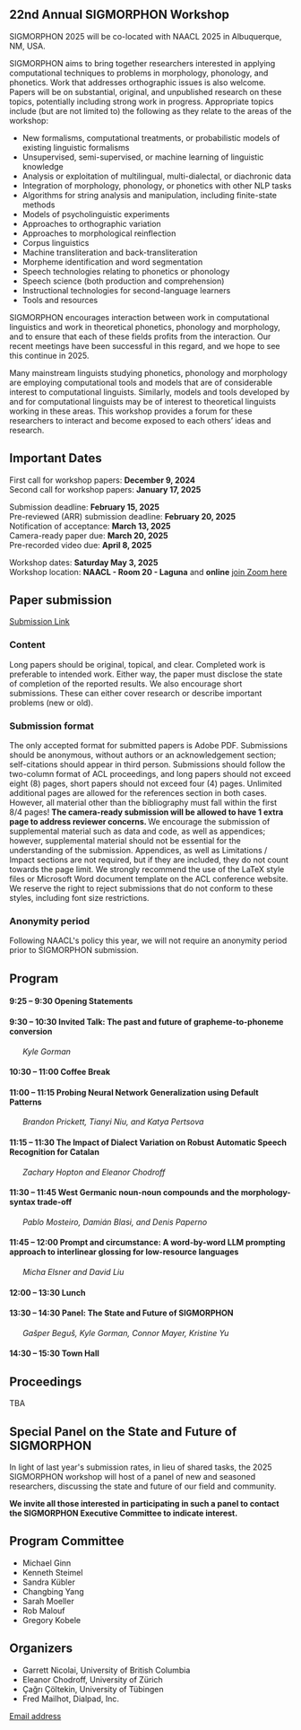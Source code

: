 ## 22nd Annual SIGMORPHON Workshop

SIGMORPHON 2025 will be co-located with NAACL 2025 in Albuquerque, NM, USA. <br>


SIGMORPHON aims to bring together researchers interested in applying computational techniques
to problems in morphology, phonology, and phonetics. Work that addresses orthographic issues is also welcome.
Papers will be on substantial, original, and unpublished research on these topics,
potentially including strong work in progress. Appropriate topics include (but are not limited to) the
following as they relate to the areas of the workshop:

- New formalisms, computational treatments, or probabilistic models of existing linguistic formalisms
- Unsupervised, semi-supervised, or machine learning of linguistic knowledge
- Analysis or exploitation of multilingual, multi-dialectal, or diachronic data
- Integration of morphology, phonology, or phonetics with other NLP tasks
- Algorithms for string analysis and manipulation, including finite-state methods
- Models of psycholinguistic experiments
- Approaches to orthographic variation
- Approaches to morphological reinflection
- Corpus linguistics
- Machine transliteration and back-transliteration
- Morpheme identification and word segmentation
- Speech technologies relating to phonetics or phonology
- Speech science (both production and comprehension)
- Instructional technologies for second-language learners
- Tools and resources

SIGMORPHON encourages interaction between work in computational linguistics
and work in theoretical phonetics, phonology and morphology, and to ensure that
each of these fields profits from the interaction. Our recent meetings have been
successful in this regard, and we hope to see this continue in 2025.

Many mainstream linguists studying phonetics, phonology and morphology
are employing computational tools and models that are of
considerable interest to computational linguists. Similarly, models and tools developed by
and for computational linguists may be of interest to theoretical linguists working in these areas.
This workshop provides a forum for these researchers to interact
and become exposed to each others’ ideas and research.


## Important Dates 

First call for workshop papers: **December 9, 2024** <br />
Second call for workshop papers: **January 17, 2025** <br />

Submission deadline: **February 15, 2025** <br />
Pre-reviewed (ARR) submission deadline: **February 20, 2025** <br />
Notification of acceptance: **March 13, 2025** <br />
Camera-ready paper due: **March 20, 2025** <br />
Pre-recorded video due: **April 8, 2025** <br />
<!-- Proceedings due (hard deadline): April 1, 2025 -->
<!-- Second call for workshop papers: January 15, 2025 -->

Workshop dates: **Saturday May 3, 2025**<br />
Workshop location: **NAACL - Room 20 - Laguna** and **online** [join Zoom here](https://underline.io/events/492/sessions?eventSessionId=20101)

## Paper submission

[Submission Link](https://softconf.com/naacl2025/sigmorphon2025/)

### Content

Long papers should be original, topical, and clear. Completed work is preferable to intended work.
Either way, the paper must disclose the state of completion of the reported results.
We also encourage short submissions. These can either cover research or describe
important problems (new or old).

### Submission format

The only accepted format for submitted papers is Adobe PDF. Submissions should be anonymous,
without authors or an acknowledgement section; self-citations should appear in third person.
Submissions should follow the two-column format of ACL proceedings,
and long papers should not exceed eight (8) pages, short papers should not exceed four (4) pages.
Unlimited additional pages are allowed for the references section in both cases.
However, all material other than the bibliography must fall within the first 8/4 pages!
<strong> The camera-ready submission will be allowed to have 1 extra page to address reviewer concerns. </strong>
We encourage the submission of supplemental material such as data and code,
as well as appendices; however, supplemental material should not be essential
for the understanding of the submission.  Appendices, as well as Limitations / Impact sections are not required,
but if they are included, they do not count towards the page limit.
We strongly recommend the use of the LaTeX style files or Microsoft Word document
template on the ACL conference website. We reserve the right to reject submissions
that do not conform to these styles, including font size restrictions.

### Anonymity period

Following NAACL's policy this year, we will not require an anonymity period prior to SIGMORPHON submission.

## Program

#### 9:25 – 9:30 Opening Statements

#### 9:30 – 10:30 Invited Talk: The past and future of grapheme-to-phoneme conversion 
&nbsp;&nbsp;&nbsp;&nbsp;&nbsp;&nbsp;*Kyle Gorman*

#### 10:30 – 11:00 Coffee Break

#### 11:00 – 11:15 Probing Neural Network Generalization using Default Patterns
&nbsp;&nbsp;&nbsp;&nbsp;&nbsp;&nbsp;*Brandon Prickett, Tianyi Niu, and Katya Pertsova*
#### 11:15 – 11:30 The Impact of Dialect Variation on Robust Automatic Speech Recognition for Catalan
&nbsp;&nbsp;&nbsp;&nbsp;&nbsp;&nbsp;*Zachary Hopton and Eleanor Chodroff*
#### 11:30 – 11:45 West Germanic noun-noun compounds and the morphology-syntax trade-off
&nbsp;&nbsp;&nbsp;&nbsp;&nbsp;&nbsp;*Pablo Mosteiro, Damián Blasi, and Denis Paperno*
#### 11:45 – 12:00 Prompt and circumstance: A word-by-word LLM prompting approach to interlinear glossing for low-resource languages
&nbsp;&nbsp;&nbsp;&nbsp;&nbsp;&nbsp;*Micha Elsner and David Liu*

#### 12:00 – 13:30 Lunch

#### 13:30 – 14:30 Panel: The State and Future of SIGMORPHON
&nbsp;&nbsp;&nbsp;&nbsp;&nbsp;&nbsp;*Gašper Beguš, Kyle Gorman, Connor Mayer, Kristine Yu*

#### 14:30 – 15:30 Town Hall


## Proceedings

TBA

## Special Panel on the State and Future of SIGMORPHON

In light of last year's submission rates, in lieu of shared tasks, the 2025 SIGMORPHON workshop
will host of a panel of new and seasoned researchers, discussing the state and future
of our field and community.

**We invite all those interested in participating in such a panel to contact the SIGMORPHON Executive Committee
to indicate interest.**

## Program Committee

+ Michael Ginn
+ Kenneth Steimel
+ Sandra Kübler
+ Changbing Yang
+ Sarah Moeller
+ Rob Malouf
+ Gregory Kobele


## Organizers

- Garrett Nicolai, University of British Columbia <br>
- Eleanor Chodroff, University of Zürich <br>
- Çağrı Çöltekin, University of Tübingen <br>
- Fred Mailhot, Dialpad, Inc.

[Email address](mailto:sigmorphon@gmail.com)
